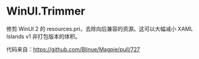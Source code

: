 # WinUI.Trimmer

修剪 WinUI 2 的 resources.pri，去除向后兼容的资源。这可以大幅减小 XAML Islands v1 非打包版本的体积。

代码来自：https://github.com/Blinue/Magpie/pull/727